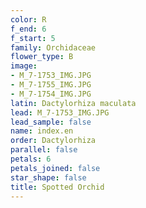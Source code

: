 ```yaml
---
color: R
f_end: 6
f_start: 5
family: Orchidaceae
flower_type: B
image:
- M_7-1753_IMG.JPG
- M_7-1755_IMG.JPG
- M_7-1754_IMG.JPG
latin: Dactylorhiza maculata
lead: M_7-1753_IMG.JPG
lead_sample: false
name: index.en
order: Dactylorhiza
parallel: false
petals: 6
petals_joined: false
star_shape: false
title: Spotted Orchid
---
```

